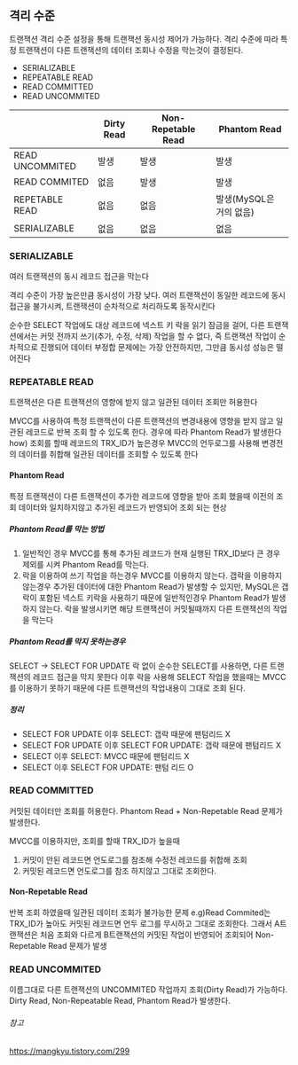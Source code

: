 ## 격리 수준
트랜잭션 격리 수준 설정을 통해 트랜잭션 동시성 제어가 가능하다.
격리 수준에 따라 특정 트랜잭션이 다른 트랜잭션의 데이터 조회나 수정을 막는것이 결정된다.
- SERIALIZABLE
- REPEATABLE READ
- READ COMMITTED
- READ UNCOMMITED

|                 | Dirty Read | Non-Repetable Read | Phantom Read     |
| --------------- | ---------- | ------------------ | ---------------- |
| READ UNCOMMITED | 발생         | 발생                 | 발생               |
| READ COMMITED   | 없음         | 발생                 | 발생               |
| REPETABLE READ  | 없음         | 없음                 | 발생(MySQL은 거의 없음) |
| SERIALIZABLE    | 없음         | 없음                 | 없음               |

### SERIALIZABLE
여러 트랜잭션의 동시 레코드 접근을 막는다

격리 수준이 가장 높은만큼 동시성이 가장 낮다.
여러 트랜잭션이 동일한 레코드에 동시 접근을 불가시켜, 트랜잭션이 순차적으로 처리하도록 동작시킨다

순수한 SELECT 작업에도 대상 레코드에 넥스트 키 락을 읽기 잠금을 걸어, 다른 트랜잭션에서는 커밋 전까지 쓰기(추가, 수정, 삭제) 작업을 할 수 없다, 즉 트랜잭션 작업이 순차적으로 진행되어 데이터 부정합 문제에는 가장 안전하지만, 그만큼 동시성 성능은 떨어진다
### REPEATABLE READ
트랜잭션은 다른 트랜잭션의 영향에 받지 않고 일관된 데이터 조회만 허용한다

MVCC를 사용하여 특정 트랜잭션이 다른 트랜잭션의 변경내용에 영향을 받지 않고 일관된 레코드로 반복 조회 할 수 있도록 한다. 경우에 따라 Phantom Read가 발생한다
how) 조회를 할때 레코드의 TRX_ID가 높은경우 MVCC의 언두로그를 사용해 변경전의 데이터를 취합해 일관된 데이터를 조회할 수 있도록 한다
#### Phantom Read
특정 트랜잭션이 다른 트랜잭션이 추가한 레코드에 영향을 받아 조회 했을때 이전의 조회 데이터와 일치하지않고 추가된 레코드가 반영되어 조회 되는 현상
##### Phantom Read를 막는 방법
1. 일반적인 경우 MVCC를 통해 추가된 레코드가 현재 실행된 TRX_ID보다 큰 경우 제외를 시켜 Phantom Read를 막는다.
2. 락을 이용하여 쓰기 작업을 하는경우 MVCC를 이용하지 않는다. 갭락을 이용하지 않는경우 추가된 데이터에 대한 Phantom Read가 발생할 수 있지만, MySQL은 갭락이 포함된 넥스트 키락을 사용하기 때문에 일반적인경우 Phantom Read가 발생하지 않는다. 락을 발생시키면 해당 트랜잭션이 커밋될때까지 다른 트랜잭션의 작업을 막는다
##### Phantom Read를 막지 못하는경우
SELECT -> SELECT FOR UPDATE
락 없이 순수한 SELECT를 사용하면, 다른 트랜잭션의 레코드 접근을 막지 못한다 이후 락을 사용해 SELECT 작업을 했을때는 MVCC를 이용하기 못하기 때문에 다른 트랜잭션의 작업내용이 그대로 조회 된다.
##### 정리
- SELECT FOR UPDATE 이후 SELECT: 갭락 때문에 팬텀리드 X
- SELECT FOR UPDATE 이후 SELECT FOR UPDATE: 갭락 때문에 팬텀리드 X
- SELECT 이후 SELECT: MVCC 때문에 팬텀리드 X
- SELECT 이후 SELECT FOR UPDATE: 팬텀 리드 O
### READ COMMITTED
커밋된 데이터만 조회를 허용한다.
Phantom Read + Non-Repetable Read 문제가 발생한다.

MVCC를 이용하지만, 조회를 할때 TRX_ID가 높을때 
1. 커밋이 안된 레코드면 언도로그를 참조해 수정전 레코드를 취합해 조회
2. 커밋된 레코드면 언도로그를 참조 하지않고 그대로 조회한다.
#### Non-Repetable Read
반복 조회 하였을때 일관된 데이터 조회가 불가능한 문제
e.g)Read Commited는 TRX_ID가 높아도 커밋된 레코드면 언두 로그를 무시하고 그대로 조회한다. 그래서 A트랜잭션은 처음 조회와 다르게 B트랜잭션의 커밋된 작업이 반영되어 조회되어 Non-Repetable Read 문제가 발생
### READ UNCOMMITED
이름그대로 다른 트랜잭션의 UNCOMMITED 작업까지 조회(Dirty Read)가 가능하다.
Dirty Read, Non-Repeatable Read, Phantom Read가 발생한다.

###### 참고
https://mangkyu.tistory.com/299